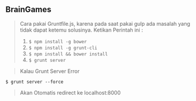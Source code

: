 ## BrainGames
> Cara pakai Gruntfile.js, karena pada saat pakai gulp ada masalah yang tidak dapat ketemu solusinya.
>Ketikan Perintah ini :
>1. `$ npm install -g bower`
>2. `$ npm install -g grunt-cli`
>3. `$ npm install && bower install`
>4. `$ grunt server`

> Kalau Grunt Server Error
```
$ grunt server --force
```
> Akan Otomatis redirect ke localhost:8000

